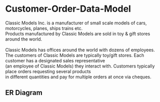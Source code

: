 # Customer-Order-Data-Model
Classic Models Inc. is a manufacturer of small scale models of cars, motorcycles, planes, 
ships trains etc.<br/> Products manufactured by Classic Models are sold in toy & gift stores around 
the world. <br/> <br/>
Classic Models has offices around the world with dozens of employees.<br/> The customers of Classic Models 
are typically toy/gift stores. Each customer has a designated sales representative <br/>
(an employee of Classic Models) they interact with. Customers typically place orders requesting several 
products <br/> in different quantities and pay for multiple orders at once via cheques.

## ER Diagram 
